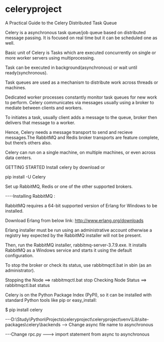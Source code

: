 # celeryproject
A Practical Guide to the Celery Distributed Task Queue

Celery is a asynchronous task queue/job queue based on distributed message passing.
It is focused on real time but it can be scheduled one as well.

Basic unit of Celery is Tasks which are executed concurrently on single or more worker servers using multiprocessing.

Task can be executed in background(asynchronous) or wait until ready(synchronous).

Task queues are used as a mechanism to distribute work across threads or machines.

Dedicated worker processes constantly monitor task queues for new work to perform. Celery communicates via messages usually using a broker
to mediate  between clients and workers.

To initiates a task, usually client adds a message to the queue, broker then delivers that message to a worker.

Hence, Celery needs a message transport to send and recieve messages.The RabbitMQ and Redis broker transports are feature complete, but there’s others 
also.
 
Celery can run on a single machine, on multiple machines, or even across data centers.

GETTING STARTED
Install celery by download or 

pip install -U Celery

Set up RabbitMQ, Redis or one of the other supported brokers.

----Installing RabbitMQ : 

RabbitMQ requires a 64-bit supported version of Erlang for Windows to be installed.

Download Erlang from below link:
http://www.erlang.org/downloads

Erlang installer must be run using an administrative account otherwise a registry key expected by the RabbitMQ installer will not be present.

Then, run the RabbitMQ installer, rabbitmq-server-3.7.9.exe. It installs RabbitMQ as a Windows service and starts it using the default configuration.

To stop the broker or check its status, use rabbitmqctl.bat in sbin (as an administrator).

Stopping the Node     ==> rabbitmqctl.bat stop
Checking Node Status  ==> rabbitmqctl.bat status

Celery is on the Python Package Index (PyPI), so it can be installed with standard Python tools like pip or easy_install:

$ pip install celery


---D:\Study\Python\Projects\celeryproject\celeryproject\venv\Lib\site-packages\celery\backends  --> Change async file name to asynchronous

---Change rpc.py ---> import statement from async to asynchronous



